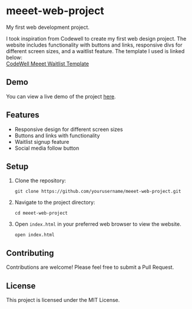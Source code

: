 # meeet-web-project
My first web development project.

I took inspiration from Codewell to create my first web design project. The website includes functionality with buttons and links, responsive divs for different screen sizes, and a waitlist feature. The template I used is linked below: <br>
[CodeWell Meeet Waitlist Template](https://www.codewell.cc/challenges/meeet-waitlist-template--60e05defa383e41090a3c273)

## Demo
You can view a live demo of the project [here](https://sharif-islam96403.github.io/meeet-web-project/).

## Features
- Responsive design for different screen sizes
- Buttons and links with functionality
- Waitlist signup feature
- Social media follow button

## Setup
1. Clone the repository:
    ```
    git clone https://github.com/yourusername/meeet-web-project.git
    ```
2. Navigate to the project directory:
    ```
    cd meeet-web-project
    ```
3. Open `index.html` in your preferred web browser to view the website.
    ```
    open index.html
    ```
## Contributing
Contributions are welcome! Please feel free to submit a Pull Request.

## License
This project is licensed under the MIT License.
